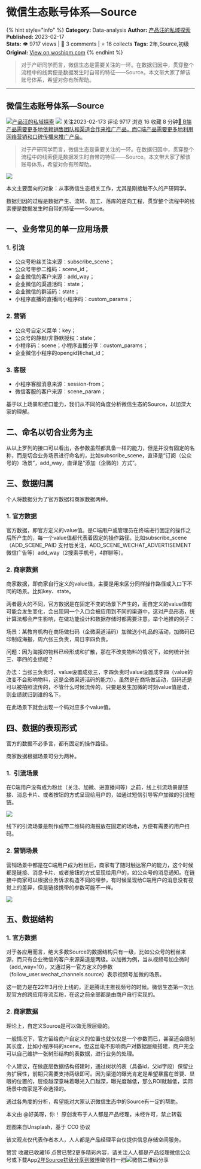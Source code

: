 # 微信生态账号体系—Source
{% hint style="info" %}
**Category:** Data-analysis
**Author:** [产品汪的私域探索](https://www.woshipm.com/u/1025066)
**Published:** 2023-02-17  
**Stats:** 👁️ 9717 views | 💬 3 comments | ⭐ 16 collects
**Tags:** 2年,Source,初级
**Original:** [View on woshipm.com](https://www.woshipm.com/data-analysis/5751651.html)
{% endhint %}
> 对于产研同学而言，微信生态是需要关注的一环。在数据归因中，贯穿整个流程中的线索便是数据发生时自带的特征——Source。本文带大家了解该账号体系，希望对你有所帮助。

---

## 微信生态账号体系—Source

[![](https://static.woshipm.com/WX_U_201912_20191229084646_7552.jpg?imageView2/1/w/72/h/72/q/100)](https://www.woshipm.com/u/1025066)[产品汪的私域探索](https://www.woshipm.com/u/1025066) ![](https://static.woshipm.com/tag/1101_1@2x.png) 关注2023-02-173 评论 9717 浏览 16 收藏 8 分钟[🔗 B端产品需要更多地依赖销售团队和渠道合作来推广产品，而C端产品需要更多地利用网络营销和口碑传播来推广产品..](https://ke.qidianla.com/courses/bcpm)

> 对于产研同学而言，微信生态是需要关注的一环。在数据归因中，贯穿整个流程中的线索便是数据发生时自带的特征——Source。本文带大家了解该账号体系，希望对你有所帮助。

![](https://image.woshipm.com/wp-files/2023/02/vAduE35K9z9qvMVr6snj.png)

本文主要面向的对象：从事微信生态相关工作，尤其是刚接触不久的产研同学。

数据归因的过程是数据产生、流转、加工、落库的逆向工程，贯穿整个流程中的线索便是数据发生时自带的特征——Source。

## 一、业务常见的单一应用场景

### 1\. 引流

*   公众号粉丝关注来源：subscribe\_scene；
*   公众号带参二维码：scene\_id；
*   企业微信的客户来源：add\_way；
*   企业微信的渠道活码：state；
*   企业微信的群活码：state；
*   小程序直播的直播间小程序码：custom\_params；

### 2\. 营销

*   公众号自定义菜单：key；
*   公众号的静默/非静默授权：state；
*   小程序码：scene；小程序直播分享：custom\_params；
*   企业微信小程序的opengid转chat\_id；

### 3\. 客服

*   小程序客服消息来源：session-from；
*   微信客服的客户来源：scene\_param；

基于以上场景和接口能力，我们从不同的角度分析微信生态的Source，以加深大家的理解。

## 二、命名以切合业务为主

从以上罗列的接口可以看出，各参数虽然都具备一样的能力，但是并没有固定的名称，而是切合业务场景进行命名的，比如subscribe\_scene，直译是“订阅（公众号的）场景”，add\_way，直译是“添加（企微的）方式”。

## 三、数据归属

个人将数据分为了官方数据和商家数据两种。

### 1\. 官方数据

官方数据，即官方定义的value值。是C端用户或管理员在终端进行固定的操作之后所产生的，每一个value值都代表着固定的操作路径。比如subscribe\_scene（ADD\_SCENE\_PAID 支付后关注，ADD\_SCENE\_WECHAT\_ADVERTISEMENT 微信广告等）add\_way（2搜索手机号，4群聊等）。

### 2\. 商家数据

商家数据，即商家自行定义的value值，主要是用来区分同样操作路径或入口下不同的场景。比如key、state。

两者最大的不同，官方数据是在固定不变的场景下产生的，而自定义的value值有可能会发生变化，会出现同一个入口会被应用到不同的渠道中，这对产品形态，统计算法都会产生影响，在做功能设计和数据存储时都需要注意。举个地推的例子：

场景：某教育机构在商场做扫码（企微渠道活码）加微送小礼品的活动，加微码已印制成海报，周六张三负责，周日李四负责。

问题：因为海报的物料已经形成和扩散，那在不改变物料的情况下，如何统计张三、李四的业绩呢？

办法：当张三负责时，value设置成张三，李四负责时value设置成李四（value的改变不会影响物料，这是企微渠道活码的能力）。虽然是在商场做活动，但码还是可以被拍照流传的，不管什么时候流传的，只要是发生加微的时刻value值是谁，则业绩就归到谁的名下。

在此场景下就会出现一个码对应多个value值。

## 四、数据的表现形式

官方的数据不必多言，都有固定的操作路径。

商家数据根据场景可分为两种。

### 1.  引流场景

在C端用户没有成为粉丝（关注、加微、进直播间等）之前，线上引流场景是链接、消息卡片、或者按钮的方式呈现给用户的，如通过短信引导客户加微的引流短链。

![](https://image.woshipm.com/wp-files/2023/02/C2EF1H7izfUqswodGR4W.png)

线下的引流场景是制作成带二维码的海报放在固定的场地，方便有需要的用户扫码。

### 2\. 营销场景

营销场景中都是在C端用户成为粉丝后，商家有了随时触达客户的能力，这个时候都是链接、消息卡片、或者按钮的方式呈现给用户的，如公众号的消息通知。在链接中商家可以根据业务诉求构造不同的埋参，有时候呈现给C端用户的消息没有视觉上的差异，但是链接携带的参数可能不一样。

![](https://image.woshipm.com/wp-files/2023/02/fuwIIByJBrBNxjHsanXd.jpeg)

## 五、数据结构

### 1\. 官方数据

对于各应用而言，绝大多数Source的数据结构只有一级，比如公众号的粉丝来源，而只有企业微信的客户来源渠道是两级。以加微为例，当从视频号加企微时（add\_way=10），又通过另一官方定义的参数（follow\_user.wechat\_channels.source）表示视频号加微的场景。

这一能力是在22年3月份上线的，正是腾讯主推视频号的时候。微信生态第一次出现官方的跨应用导流互粉，在这之前全部都是由商户自行实现的。

### 2\. 商家数据

理论上，自定义Source是可以做无限层级的。

一般情况下，官方留给商户自定义的位置也就仅仅是一个参数而已，甚至还会限制其长度，比如小程序码的scene。但这丝毫不影响商户对数据层级搭建，商户完全可以自己维护一张树形结构的表数据，进行业务的处理。

个人建议，在做底层数据结构搭建时，通过树状的表（具备id，父id字段）保留业务扩展性，前期只需要支持两级即可。因为渠道的曝光肯定是希望暴露在首要、显眼的位置的，层级越深意味着曝光入口越深，曝光度越低，那么ROI就越低，实际场景中商家是不会选择的。

通过各角度的分析，希望能对大家认识微信生态中的Source有一定的帮助。

本文由 @好美呀，你！ 原创发布于人人都是产品经理，未经许可，禁止转载

题图来自Unsplash，基于 CC0 协议

该文观点仅代表作者本人，人人都是产品经理平台仅提供信息存储空间服务。

赞赏 收藏已收藏16 点赞已赞2更多精彩内容，请关注人人都是产品经理微信公众号或下载App[2年](https://www.woshipm.com/tag/2%e5%b9%b4)[Source](https://www.woshipm.com/tag/source)[初级](https://www.woshipm.com/tag/%e5%88%9d%e7%ba%a7)[分享到微博](https://service.weibo.com/share/share.php?appkey=2775287854&title=微信生态账号体系—Source&url=https://www.woshipm.com/data-analysis/5751651.html&pic=https://image.woshipm.com/wp-files/2023/02/vAduE35K9z9qvMVr6snj.png)微信扫一扫![微信二维码](https://api.pwmqr.com/qrcode/create/?url=https://www.woshipm.com/data-analysis/5751651.html)分享